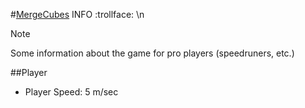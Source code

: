 #[MergeCubes](elifoGames.ru) INFO :trollface: \n

> [!NOTE]
> Some information about the game for pro players (speedruners, etc.)

##Player
- Player Speed: 5 m/sec
